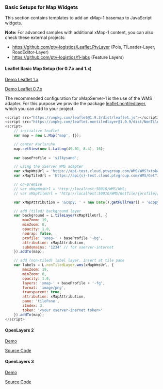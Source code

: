 ### Basic Setups for Map Widgets

This section contains templates to add an xMap-1 basemap to JavaScript widgets. 

**Note:** For advanced samples with additional xMap-1 content, you can also check these external projects:

* https://github.com/ptv-logistics/Leaflet.PtvLayer (Pois, TILoader-Layer, RoadEditor-Layer)
* https://github.com/ptv-logistics/fl-labs (Feature Layers)

#### Leaflet Basic Map Setup (for 0.7.x and 1.x)

[Demo Leaflet 1.x](https://ptv-logistics.github.io/xserverjs/boilerplate/xmap-1/Leaflet.1.0.html)

[Demo Leaflet 0.7.x](https://ptv-logistics.github.io/xserverjs/boilerplate/xmap-1/Leaflet.0.7.html)

The recommended configuration for xMapServer-1 is the use of the WMS adapter. For this purpose we provide the package [leaflet.nontiledlayer](https://www.npmjs.com/package/leaflet.nontiledlayer), which you can add to your project.

```javascript
<script src="https://unpkg.com/leaflet@1.9.3/dist/leaflet.js"></script>
<script src="https://unpkg.com/leaflet.nontiledlayer@1.0.9/dist/NonTiledLayer.js"></script>
<script>
    // initialize leaflet
    var map = new L.Map('map', {});

    // center Karlsruhe
    map.setView(new L.LatLng(49.01, 8.4), 16);
    
    var baseProfile = 'silkysand';

    // using the xServer WMS adapter
    var xMapWmsUrl = 'https://api-test.cloud.ptvgroup.com/WMS/WMS?xtok={token}';
    var xMapTileUrl = 'https://api{s}-test.cloud.ptvgroup.com/WMS/GetTile/{profile}/{x}/{y}/{z}.png';

    // on-premise
    // var xMapWmsUrl = 'http://localhost:50010/WMS/WMS;
    // var xMapTileUrl = 'http://localhost:50010/WMS/GetTile/{profile}/{x}/{y}/{z}.png';

    var xMapAttribution = '&copy; ' + new Date().getFullYear() + '&copy; ' + new Date().getFullYear() + ' PTV Group, TomTom';

    // add (tiled) background layer
    var background = L.tileLayer(xMapTileUrl, {
        maxZoom: 19,
        minZoom: 0,
        opacity: 1.0,
        noWrap: false,
        profile: 'xmap-' + baseProfile '-bg',
        attribution: xMapAttribution,
        subdomains: '1234' // for xserver-internet
    }).addTo(map);

    // add (non-tiled) label layer. Insert at tile pane
    var labels = L.nonTiledLayer.wms(xMapWmsUrl, {
        maxZoom: 19,
        minZoom: 0,
        opacity: 1.0,
        layers: 'xmap-' + baseProfile + '-fg',
        format: 'image/png',
        transparent: true,
        attribution: xMapAttribution,
        pane: 'tilePane',
        zIndex: 3,
        token: '<your xserver-inernet token>'
    }).addTo(map);
</script>
```

#### OpenLayers 2

[Demo](https://ptv-logistics.github.io/xserverjs/boilerplate/xmap-1/OpenLayers2.html)

[Source Code](https://github.com/ptv-logistics/xserverjs/blob/master/boilerplate/xmap-1/OpenLayers2.html)

#### OpenLayers 3

[Demo](https://ptv-logistics.github.io/xserverjs/boilerplate/xmap-1/OpenLayers3.html)

[Source Code](https://github.com/ptv-logistics/xserverjs/blob/master/boilerplate/xmap-1/OpenLayers3.html)
